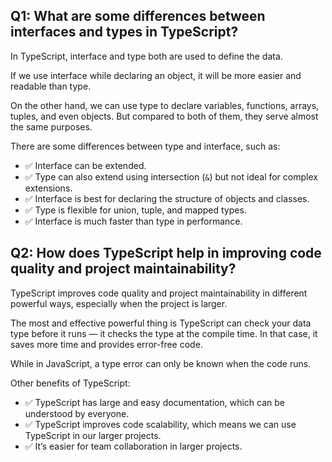 ## Q1: What are some differences between interfaces and types in TypeScript?

In TypeScript, interface and type both are used to define the data.

If we use interface while declaring an object, it will be more easier and readable than type.

On the other hand, we can use type to declare variables, functions, arrays, tuples, and even objects. But compared to both of them, they serve almost the same purposes.

There are some differences between type and interface, such as:

- ✅ Interface can be extended.
- ✅ Type can also extend using intersection (`&`) but not ideal for complex extensions.
- ✅ Interface is best for declaring the structure of objects and classes.
- ✅ Type is flexible for union, tuple, and mapped types.
- ✅ Interface is much faster than type in performance.



## Q2: How does TypeScript help in improving code quality and project maintainability?

TypeScript improves code quality and project maintainability in different powerful ways, especially when the project is larger.

The most and effective powerful thing is TypeScript can check your data type before it runs — it checks the type at the compile time. In that case, it saves more time and provides error-free code.

While in JavaScript, a type error can only be known when the code runs.

Other benefits of TypeScript:

- ✅ TypeScript has large and easy documentation, which can be understood by everyone.
- ✅ TypeScript improves code scalability, which means we can use TypeScript in our larger projects.
- ✅ It’s easier for team collaboration in larger projects.

